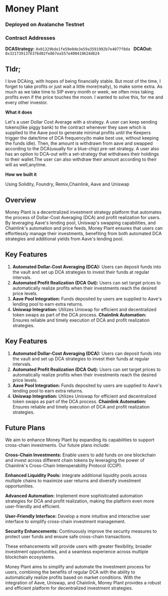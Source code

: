# Money Plant 

### Deployed on Avalanche Testnet
### Contract Addresses 

**DCAStrategy:**
```0x01329bde1fe59e0de3e59a3591992b7e4077f8da ```
**DCAOut:**
```0x3217391376376d02fe867ea557e400410624d624 ```

## Tldr;
I love DCAing, with hopes of being financially stable. But most of the time, I forget to take profits or just wait a little more(really), to make some extra. As much as we take time to SIP every month or week, we often miss taking profits even if the price touches the moon. I wanted to solve this, for me and every other investor.

**What it does**

Let's a user Dollar Cost Average with a strategy. A user can keep sending tokens(like piggy bank) to the contract whenever they save which is supplied to the Aave pool to generate minimal profits until the Keepers trigger the date/time of DCA frequency(to make best use, without keeping the funds idle). Then, the amount is withdrawn from aave and swapped according to the DCA(usually for a blue-chip) pre-set strategy. A user also has an option to DCA-out with a set-strategy that withdraws their holdings to their wallet.The user can also withdraw their amount according to their will as well,anytime.

**How we built it**

Using Solidity, Foundry, Remix,Chainlink, Aave and Uniswap


## Overview
Money Plant is a decentralized investment strategy platform that automates the process of Dollar-Cost Averaging (DCA) and profit realization for users. By leveraging Aave's lending pool, Uniswap's swapping capabilities, and Chainlink's automation and price feeds, Money Plant ensures that users can effortlessly manage their investments, benefiting from both automated DCA strategies and additional yields from Aave's lending pool.

## Key Features
1. **Automated Dollar-Cost Averaging (DCA):** Users can deposit funds into the vault and set up DCA strategies to invest their funds at regular intervals.
2. **Automated Profit Realization (DCA Out):** Users can set target prices to automatically realize profits when their investments reach the desired price levels.
3. **Aave Pool Integration:** Funds deposited by users are supplied to Aave's lending pool to earn extra returns.
4. **Uniswap Integration:** Utilizes Uniswap for efficient and decentralized token swaps as part of the DCA process.
**Chainlink Automation:** Ensures reliable and timely execution of DCA and profit  realization strategies.

## Key Features
1. **Automated Dollar-Cost Averaging (DCA):** Users can deposit funds into the vault and set up DCA strategies to invest their funds at regular intervals.
2. **Automated Profit Realization (DCA Out):** Users can set target prices to automatically realize profits when their investments reach the desired price levels.
3. **Aave Pool Integration:** Funds deposited by users are supplied to Aave's lending pool to earn extra returns.
4. **Uniswap Integration:** Utilizes Uniswap for efficient and decentralized token swaps as part of the DCA process.
**Chainlink Automation:** Ensures reliable and timely execution of DCA and profit  realization strategies.

## Future Plans

We aim to enhance Money Plant by expanding its capabilities to support cross-chain investments. Our future plans include:


**Cross-Chain Investments:** Enable users to add funds on one blockchain and invest across different chain tokens by leveraging the power of Chainlink's Cross-Chain Interoperability Protocol (CCIP).

**Enhanced Liquidity Pools:** Integrate additional liquidity pools across multiple chains to maximize user returns and diversify investment opportunities.

**Advanced Automation:** Implement more sophisticated automation strategies for DCA and profit realization, making the platform even more user-friendly and efficient.

**User-Friendly Interface:** Develop a more intuitive and interactive user interface to simplify cross-chain investment management.

**Security Enhancements:** Continuously improve the security measures to protect user funds and ensure safe cross-chain transactions.


These enhancements will provide users with greater flexibility, broader investment opportunities, and a seamless experience across multiple blockchain ecosystems.

Money Plant aims to simplify and automate the investment process for users, combining the benefits of regular DCA with the ability to automatically realize profits based on market conditions. With the integration of Aave, Uniswap, and Chainlink, Money Plant provides a robust and efficient platform for decentralized investment strategies.
